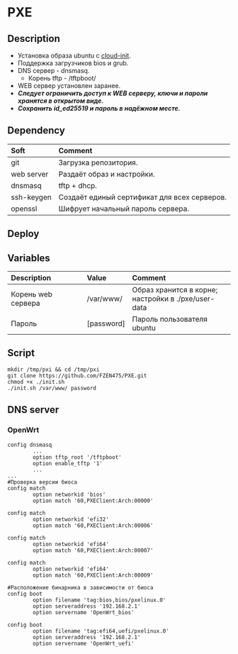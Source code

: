 # PXE
## Description
* Установка образа ubuntu с [cloud-init](https://documentation.ubuntu.com/lxd/en/latest/cloud-init/).
* Поддержка загрузчиков bios и grub.
* DNS сервер - dnsmasq.
  * Корень tftp - /tftpboot/
* WEB сервер установлен заранее.
* __*Следует ограничить доступ к WEB серверу, ключи и пароли хранятся в открытом виде.*__
* __*Сохранить id_ed25519 и пароль в надёжном месте.*__

## Dependency
| Soft        | Comment                                      |
|:------------|:---------------------------------------------|
| git         | Загрузка репозитория.                        | 
| web server  | Раздаёт образ и настройки.                   |         
| dnsmasq     | tftp + dhcp.                                 |                                                                                             |                                                                                            |
| ssh-keygen  | Создаёт единый сертификат для всех серверов. |                                                                                               |
| openssl     | Шифрует начальный пароль сервера.            |                                

## Deploy
## Variables
| Description        | Value      | Comment                                                 |
|:-------------------|:-----------|:--------------------------------------------------------|
| Корень web сервера | /var/www/  | Образ хранится в корне;<br/>настройки в ./pxe/user-data |
| Пароль             | [password] | Пароль пользователя ubuntu                              |
## Script
```shell
mkdir /tmp/pxi && cd /tmp/pxi
git clone https://github.com/FZEN475/PXE.git
chmod +x ./init.sh
./init.sh /var/www/ password
```

## DNS server
### OpenWrt
```
config dnsmasq
        ...
        option tftp_root '/tftpboot'
        option enable_tftp '1'
        ...
...
#Проверка версии биоса
config match
        option networkid 'bios'
        option match '60,PXEClient:Arch:00000'

config match
        option networkid 'efi32'
        option match '60,PXEClient:Arch:00006'

config match
        option networkid 'efi64'
        option match '60,PXEClient:Arch:00007'

config match
        option networkid 'efi64'
        option match '60,PXEClient:Arch:00009'

#Расположение бинарника в зависимости от биоса
config boot
        option filename 'tag:bios,bios/pxelinux.0'
        option serveraddress '192.168.2.1'
        option servername 'OpenWrt_bios'
        
config boot
        option filename 'tag:efi64,uefi/pxelinux.0'
        option serveraddress '192.168.2.1'
        option servername 'OpenWrt_uefi'
```







